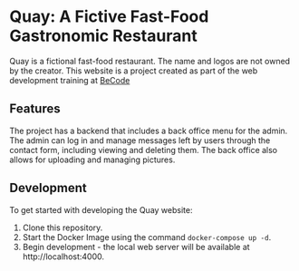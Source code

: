 # Quay: A Fictive Fast-Food Gastronomic Restaurant

Quay is a fictional fast-food restaurant. The name and logos are not owned by the creator. This website is a project created as part of the web development training at [BeCode](https://becode.org)

## Features

The project has a backend that includes a back office menu for the admin. The admin can log in and manage messages left by users through the contact form, including viewing and deleting them. The back office also allows for uploading and managing pictures.

## Development

To get started with developing the Quay website:

1. Clone this repository.
2. Start the Docker Image using the command `docker-compose up -d`.
3. Begin development - the local web server will be available at http://localhost:4000.
